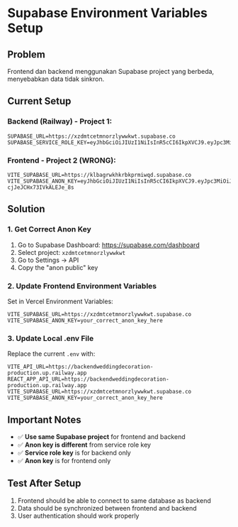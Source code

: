 # Supabase Environment Variables Setup

## Problem

Frontend dan backend menggunakan Supabase project yang berbeda, menyebabkan data tidak sinkron.

## Current Setup

### Backend (Railway) - Project 1:

```
SUPABASE_URL=https://xzdmtcetmnorzlywwkwt.supabase.co
SUPABASE_SERVICE_ROLE_KEY=eyJhbGciOiJIUzI1NiIsInR5cCI6IkpXVCJ9.eyJpc3MiOiJzdXBhYmFzZSIsInJlZiI6Inh6ZG10Y2V0bW5vcnpseXd3a3d0Iiwicm9sZSI6InNlcnZpY2Vfcm9sZSIsImlhdCI6MTc0ODYwMTkxMiwiZXhwIjoyMDY0MTc3OTEyfQ.WVmuMkMJBSIIc1Qll4ilI2XAwsFYkSpAsBUfoZXnkoc
```

### Frontend - Project 2 (WRONG):

```
VITE_SUPABASE_URL=https://klbagrwkhkrbkprmiwqd.supabase.co
VITE_SUPABASE_ANON_KEY=eyJhbGciOiJIUzI1NiIsInR5cCI6IkpXVCJ9.eyJpc3MiOiJzdXBhYmFzZSIsInJlZiI6ImtsYmFncndraGtyYmtwcm1pd3FkIiwicm9sZSI6ImFub24iLCJpYXQiOjE3NDY5NTM3NjIsImV4cCI6MjA2MjUyOTc2Mn0.ccycQwXXqD3yUq7vq4usz-cjJeJCHx73IVkALEJe_8s
```

## Solution

### 1. Get Correct Anon Key

1. Go to Supabase Dashboard: https://supabase.com/dashboard
2. Select project: `xzdmtcetmnorzlywwkwt`
3. Go to Settings → API
4. Copy the "anon public" key

### 2. Update Frontend Environment Variables

Set in Vercel Environment Variables:

```
VITE_SUPABASE_URL=https://xzdmtcetmnorzlywwkwt.supabase.co
VITE_SUPABASE_ANON_KEY=your_correct_anon_key_here
```

### 3. Update Local .env File

Replace the current `.env` with:

```
VITE_API_URL=https://backendweddingdecoration-production.up.railway.app
REACT_APP_API_URL=https://backendweddingdecoration-production.up.railway.app
VITE_SUPABASE_URL=https://xzdmtcetmnorzlywwkwt.supabase.co
VITE_SUPABASE_ANON_KEY=your_correct_anon_key_here
```

## Important Notes

- ✅ **Use same Supabase project** for frontend and backend
- ✅ **Anon key is different** from service role key
- ✅ **Service role key** is for backend only
- ✅ **Anon key** is for frontend only

## Test After Setup

1. Frontend should be able to connect to same database as backend
2. Data should be synchronized between frontend and backend
3. User authentication should work properly
